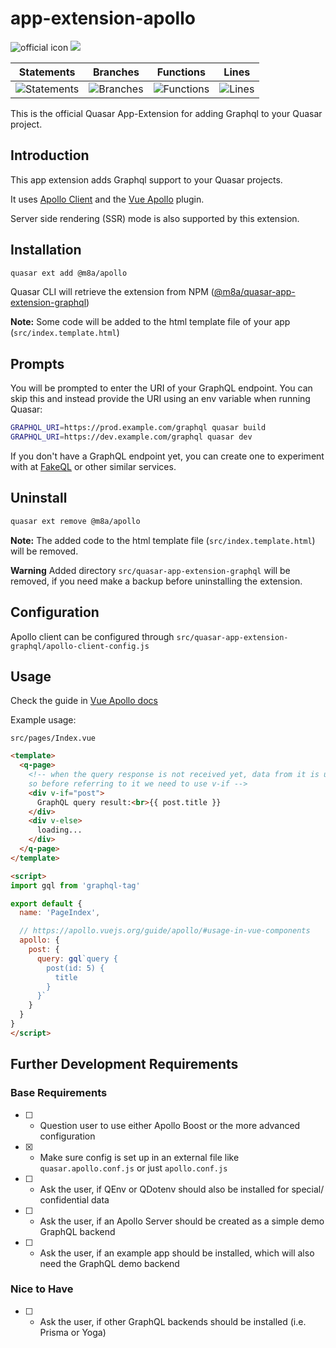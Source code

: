 # app-extension-apollo

![official icon](https://img.shields.io/badge/Quasar%201.0-Official%20App%20Extension-blue.svg)
<a href="https://quasar.dev" target="_blank"><img src="https://badge.fury.io/js/%40quasar%2Fquasar-app-extension-graphql.svg"></a>

| Statements | Branches | Functions | Lines |
 |-------|------------|----------|-----------|
 | ![Statements](https://img.shields.io/badge/Coverage-100%25-brightgreen.svg "Make me better!") | ![Branches](https://img.shields.io/badge/Coverage-100%25-brightgreen.svg "Make me better!") | ![Functions](https://img.shields.io/badge/Coverage-100%25-brightgreen.svg "Make me better!") | ![Lines](https://img.shields.io/badge/Coverage-100%25-brightgreen.svg "Make me better!")

This is the official Quasar App-Extension for adding Graphql to your Quasar project.

## Introduction

This app extension adds Graphql support to your Quasar projects.

It uses [Apollo Client](https://www.apollographql.com) and the [Vue Apollo](https://apollo.vuejs.org) plugin.

Server side rendering (SSR) mode is also supported by this extension.

## Installation

```sh
quasar ext add @m8a/apollo
```

Quasar CLI will retrieve the extension from NPM ([@m8a/quasar-app-extension-graphql](https://www.npmjs.com/package/@m8a/quasar-app-extension-graphql))

**Note:** Some code will be added to the html template file of your app (`src/index.template.html`)

## Prompts

You will be prompted to enter the URI of your GraphQL endpoint. You can skip this and instead provide the URI using an env variable when running Quasar:

```sh
GRAPHQL_URI=https://prod.example.com/graphql quasar build
GRAPHQL_URI=https://dev.example.com/graphql quasar dev
```

If you don't have a GraphQL endpoint yet, you can create one to experiment with at [FakeQL](https://fakeql.com) or other similar services.

## Uninstall

```sh
quasar ext remove @m8a/apollo
```

**Note:** The added code to the html template file (`src/index.template.html`) will be removed.

**Warning** Added directory `src/quasar-app-extension-graphql` will be removed, if you need make a backup before uninstalling the extension.

## Configuration

Apollo client can be configured through `src/quasar-app-extension-graphql/apollo-client-config.js`

## Usage

Check the guide in [Vue Apollo docs](https://apollo.vuejs.org/guide/apollo/)

Example usage:

`src/pages/Index.vue`

```html
<template>
  <q-page>
    <!-- when the query response is not received yet, data from it is undefined,
    so before referring to it we need to use v-if -->
    <div v-if="post">
      GraphQL query result:<br>{{ post.title }}
    </div>
    <div v-else>
      loading...
    </div>
  </q-page>
</template>

<script>
import gql from 'graphql-tag'

export default {
  name: 'PageIndex',

  // https://apollo.vuejs.org/guide/apollo/#usage-in-vue-components
  apollo: {
    post: {
      query: gql`query {
        post(id: 5) {
          title
        }
      }`
    }
  }
}
</script>
```

## Further Development Requirements

### Base Requirements

- [ ] - Question user to use either Apollo Boost or the more advanced configuration
- [x] - Make sure config is set up in an external file like `quasar.apollo.conf.js` or just `apollo.conf.js`
- [ ] - Ask the user, if QEnv or QDotenv should also be installed for special/ confidential data
- [ ] - Ask the user, if an Apollo Server should be created as a simple demo GraphQL backend
- [ ] - Ask the user, if an example app should be installed, which will also need the GraphQL demo backend

### Nice to Have

- [ ] - Ask the user, if other GraphQL backends should be installed (i.e. Prisma or Yoga)
